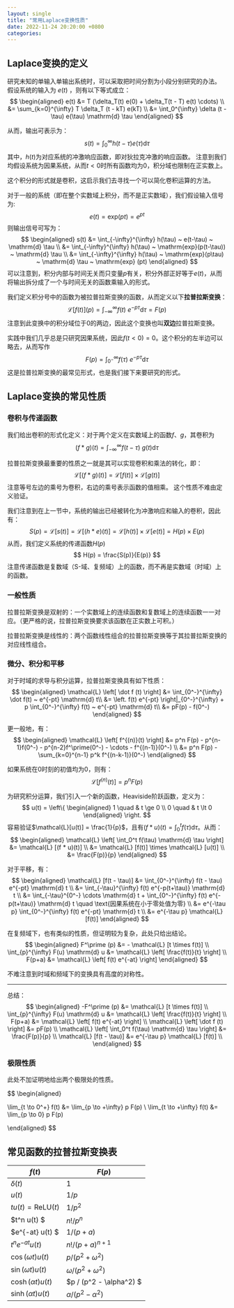 ```yaml
---
layout: single
title: "常用Laplace变换性质"
date: 2022-11-24 20:20:00 +0800
categories:
--- 
```


## Laplace变换的定义

研究未知的单输入单输出系统时，可以采取把时间分割为小段分别研究的办法。
假设系统的输入为 $e(t)$ ，则有以下等式成立：
$$
\begin{aligned}
e(t) &= T (\delta_T(t) e(0) + \delta_T(t - T) e(t) \cdots) \\
 &= \sum_{k=0}^{\infty} T \delta_T (t - kT) e(kT) \\
 &= \int_0^{\infty} \delta (t - \tau) e(\tau) \mathrm{d} \tau
\end{aligned}
$$

从而，输出可表示为：
$$
s(t) = \int_0^{\infty} h(t-\tau) e(\tau) \mathrm{d} \tau
$$
其中，$h(t)$为对应系统的冲激响应函数，即对狄拉克冲激的响应函数。
注意到我们均假设系统为因果系统，从而$t < 0$时所有函数均为0，积分域也限制在正实数上。

这个积分的形式就是卷积，这启示我们去寻找一个可以简化卷积运算的方法。

对于一般的系统（即在整个实数域上积分，而不是正实数域），我们假设输入信号为:
$$e(t) = \mathrm{exp}(pt) = e^{pt}$$
则输出信号可写为：
$$
\begin{aligned}
s(t) &= \int_{-\infty}^{\infty} h(\tau) ~ e(t-\tau) ~ \mathrm{d} \tau \\
&= \int_{-\infty}^{\infty} h(\tau) ~ \mathrm{exp}(p(t-\tau)) ~ \mathrm{d} \tau \\
&= \int_{-\infty}^{\infty} h(\tau) ~ \mathrm{exp}(p\tau) ~ \mathrm{d} \tau  ~ \mathrm{exp} (pt)
\end{aligned}
$$
可以注意到，积分内部与时间无关而只变量$p$有关，积分外部正好等于$e(t)$，从而将输出拆分成了一个与时间无关的函数乘输入的形式。

我们定义积分号中的函数为被拉普拉斯变换的函数，从而定义以下**拉普拉斯变换**：
$$
\mathcal{L} \left[ f(t) \right](p) = \int_{-\infty}^{\infty} f(t) ~ e^{-p\tau} \mathrm{d} \tau = F(p)
$$
注意到此变换中的积分域位于0的两边，因此这个变换也叫**双边**拉普拉斯变换。

实践中我们几乎总是只研究因果系统，因此$f(t < 0) = 0$。这个积分的左半边可以略去，从而写作
$$
F(p) = \int_{0^-}^{\infty} f(\tau) ~ e^{-p\tau} \mathrm{d} \tau
$$
这是拉普拉斯变换的最常见形式，也是我们接下来要研究的形式。

## Laplace变换的常见性质

### 卷积与传递函数
我们给出卷积的形式化定义：对于两个定义在实数域上的函数$f$、$g$，其卷积为
$$
(f * g)(t) = \int_{-\infty}^{\infty} f(t-\tau) ~ g(t) \mathrm{d} \tau
$$

拉普拉斯变换最重要的性质之一就是其可以实现卷积和乘法的转化，即：
$$
\mathcal{L} [ (f * g)(t) ] = \mathcal{L} [f(t)] \times \mathcal{L} [g(t)]
$$
注意等号左边的乘号为卷积，右边的乘号表示函数的值相乘。
这个性质不难由定义验证。

我们注意到在上一节中，系统的输出已经被转化为冲激响应和输入的卷积，因此有：
$$
S(p) = \mathcal{L} [s(t)] = \mathcal{L} [(h * e)(t)] = \mathcal{L} [h(t)] \times \mathcal{L} [e(t)] = H(p) \times E(p)
$$
从而，我们定义系统的传递函数$H(p)$
$$
H(p) = \frac{S(p)}{E(p)}
$$
注意传递函数是复数域（S-域、复频域）上的函数，而不再是实数域（时域）上的函数。

### 一般性质

拉普拉斯变换是双射的：一个实数域上的连续函数和复数域上的连续函数一一对应。（更严格的说，拉普拉斯变换要求该函数在正实数上可积。）

拉普拉斯变换是线性的：两个函数线性组合的拉普拉斯变换等于其拉普拉斯变换的对应线性组合。


### 微分、积分和平移

对于时域的求导与积分运算，拉普拉斯变换具有如下性质：
$$
\begin{aligned}
\mathcal{L} \left[ \dot f (t) \right]
&= \int_{0^-}^{\infty} \dot f(t) ~ e^{-pt} \mathrm{d} t\\
&= \left. f(t) e^{-pt} \right|_{0^-}^{\infty} + p \int_{0^-}^{\infty} f(t) ~ e^{-pt} \mathrm{d} t\\
&= pF(p) - f(0^-)
\end{aligned}
$$

更一般地，有：
$$
\begin{aligned}
\mathcal{L} \left[ f^{(n)}(t) \right] 
&= p^n F(p) - p^{n-1}f(0^-) - p^{n-2}f^\prime(0^-) - \cdots - f^{(n-1)}(0^-) \\
&= p^n F(p) - \sum_{k=0}^{n-1} p^k f^{(n-k-1)}(0^-)
\end{aligned}
$$

如果系统在0时刻的初值均为0，则有：
$$
\mathcal{L} \left[ f^{(n)}(t) \right] = p^n F(p)
$$

为研究积分运算，我们引入一个新的函数，Heaviside阶跃函数，定义为：
$$
u(t) = \left\{
\begin{aligned}
1 \quad & t \ge 0 \\
0 \quad & t \lt 0
\end{aligned}
\right.
$$
容易验证$\mathcal{L}[u(t)] = \frac{1}{p}$，且有$(f * u)(t) = \int^t_0 f(\tau) \mathrm{d} \tau$。从而：
$$
\begin{aligned}
\mathcal{L} \left[ \int_0^t f(\tau) \mathrm{d} \tau \right]
&= \mathcal{L} [(f * u)(t)] \\
&= \mathcal{L} [f(t)] \times \mathcal{L} [u(t)] \\
&= \frac{F(p)}{p}
\end{aligned}
$$

对于平移，有：
$$
\begin{aligned}
\mathcal{L} [f(t - \tau)] 
&= \int_{0^-}^{\infty} f(t - \tau) e^{-pt} \mathrm{d} t \\
&= \int_{-\tau}^{\infty} f(t) e^{-p(t+\tau)} \mathrm{d} t \\
&= \int_{-\tau}^{0^-} \cdots \mathrm{d} t + \int_{0^-}^{\infty} f(t) e^{-p(t+\tau)} \mathrm{d} t \quad \text{因果系统在小于零处值为零} \\
&= e^{-\tau p} \int_{0^-}^{\infty} f(t) e^{-pt} \mathrm{d} t \\
&= e^{-\tau p} \mathcal{L} [f(t)]
\end{aligned}
$$

在复频域下，也有类似的性质，但证明较为复杂，此处只给出结论。
$$
\begin{aligned}
	F^\prime (p) &= - \mathcal{L} [t \times f(t)] 	\\
	\int_{p}^{\infty} F(u) \mathrm{d} u &= \mathcal{L} \left[ \frac{f(t)}{t} \right] \\
	F(p+a) &= \mathcal{L} \left[ f(t) e^{-at} \right]
\end{aligned}
$$

不难注意到时域和频域下的变换具有高度的对称性。

---

总结：
$$
\begin{aligned} -F^\prime (p) 
&= \mathcal{L} [t \times f(t)] 	\\
\int_{p}^{\infty} F(u) \mathrm{d} u 
&= \mathcal{L} \left[ \frac{f(t)}{t} \right] \\
F(p+a) 
&= \mathcal{L} \left[ f(t) e^{-at} \right] \\
\mathcal{L} \left[ \dot f (t) \right]
&= pF(p) \\ 
\mathcal{L} \left[ \int_0^t f(\tau) \mathrm{d} \tau \right]
&= \frac{F(p)}{p} \\
\mathcal{L} [f(t - \tau)] 
&= e^{-\tau p} \mathcal{L} [f(t)] \\
\end{aligned}
$$

### 极限性质

此处不加证明地给出两个极限处的性质。

$$
\begin{aligned}

\lim_{t \to 0^+} f(t) &= \lim_{p \to +\infty} p F(p) \\
\lim_{t \to +\infty} f(t) &= \lim_{p \to 0} p F(p)

\end{aligned}
$$


## 常见函数的拉普拉斯变换表

| $f(t)$ | $F(p)$ |
|--------|--------|
| $\delta(t)$ | $1$ |
| $u(t)$ | $1/p$ |
| $t u(t) = \mathrm{ReLU}(t)$ | $1/p^2$ |
| $t^n u(t) $ | $n! / p^n$ |
| $e^{-at} u(t) $ | $1 / (p+a)$ |
| $t^n e^{-at} u(t)$ | $n! / (p+a)^{n+1}$ |
| $\cos(\omega t) u(t)$ | $p / (p^2 + \omega^2)$ |
| $\sin(\omega t) u(t)$ | $\omega / (p^2 + \omega^2)$ | 
| $\cosh(\alpha t) u(t)$ | $p / (p^2 - \alpha^2) $ |
| $\sinh(\alpha t) u(t)$ | $\alpha / (p^2 - \alpha^2)$ | 

